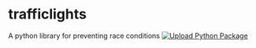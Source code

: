 # trafficlights

A python library for preventing race conditions
[![Upload Python Package](https://github.com/GloriousGlider8/trafficlights/actions/workflows/python-publish.yml/badge.svg?branch=main)](https://github.com/GloriousGlider8/trafficlights/actions/workflows/python-publish.yml)
